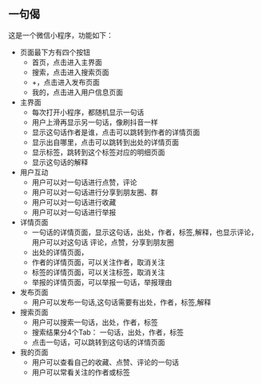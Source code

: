 一句偈
-----

这是一个微信小程序，功能如下：
- 页面最下方有四个按钮
   * 首页，点击进入主界面
   * 搜索，点击进入搜索页面
   * +，点击进入发布页面
   * 我的，点击进入用户信息页面
- 主界面
   * 每次打开小程序，都随机显示一句话
   * 用户上滑再显示另一句话，像刷抖音一样
   * 显示这句话作者是谁，点击可以跳转到作者的详情页面
   * 显示出自哪里，点击可以跳转到出处的详情页面
   * 显示标签，跳转到这个标签对应的明细页面
   * 显示这句话的解释
- 用户互动
  * 用户可以对一句话进行点赞，评论
  * 用户可以对一句话进行分享到朋友圈、群
  * 用户可以对一句话进行收藏
  * 用户可以对一句话进行举报
- 详情页面
   * 一句话的详情页面，显示这句话，出处，作者，标签,解释，也显示评论，用户可以对这句话 评论，点赞，分享到朋友圈
   * 出处的详情页面，
   * 作者的详情页面，可以关注作者，取消关注
   * 标签的详情页面，可以关注标签，取消关注
   * 举报的详情页面，可以举报一句话，举报理由
- 发布页面
   * 用户可以发布一句话,这句话需要有出处，作者，标签,解释
- 搜索页面
   * 用户可以搜索一句话，出处，作者，标签
   * 搜索结果分4个Tab： 一句话，出处，作者，标签
   * 点击一句话，可以跳转到这句话的详情页面
- 我的页面
   * 用户可以查看自己的收藏、点赞、评论的一句话
   * 用户可以常看关注的作者或标签